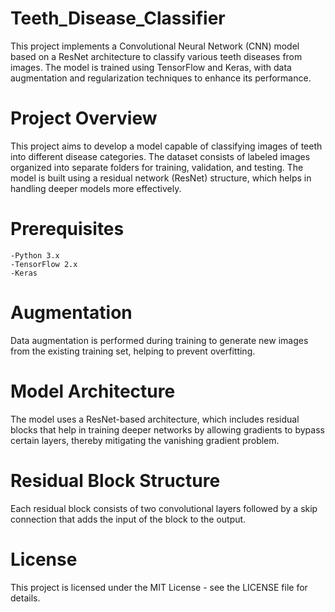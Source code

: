 # Teeth_Disease_Classifier

This project implements a Convolutional Neural Network (CNN) model based on a ResNet architecture to classify various teeth diseases from images. The model is trained using TensorFlow and Keras, with data augmentation and regularization techniques to enhance its performance.

# Project Overview
This project aims to develop a model capable of classifying images of teeth into different disease categories. The dataset consists of labeled images organized into separate folders for training, validation, and testing. The model is built using a residual network (ResNet) structure, which helps in handling deeper models more effectively.

# Prerequisites
    -Python 3.x
    -TensorFlow 2.x
    -Keras

# Augmentation
Data augmentation is performed during training to generate new images from the existing training set, helping to prevent overfitting.

# Model Architecture
The model uses a ResNet-based architecture, which includes residual blocks that help in training deeper networks by allowing gradients to bypass certain layers, thereby mitigating the vanishing gradient problem.

# Residual Block Structure
Each residual block consists of two convolutional layers followed by a skip connection that adds the input of the block to the output.

# License
This project is licensed under the MIT License - see the LICENSE file for details.
